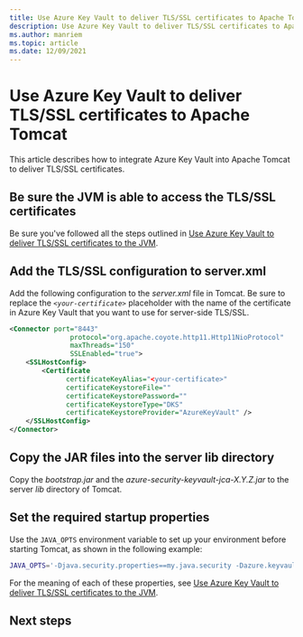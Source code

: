 ```yaml
---
title: Use Azure Key Vault to deliver TLS/SSL certificates to Apache Tomcat
description: Use Azure Key Vault to deliver TLS/SSL certificates to Apache Tomcat
ms.author: manriem
ms.topic: article
ms.date: 12/09/2021
---
```


# Use Azure Key Vault to deliver TLS/SSL certificates to Apache Tomcat

This article describes how to integrate Azure Key Vault into Apache Tomcat to deliver TLS/SSL certificates.

## Be sure the JVM is able to access the TLS/SSL certificates

Be sure you've followed all the steps outlined in [Use Azure Key Vault to deliver TLS/SSL certificates to the JVM](java-azure-keyvault-ssl-integration-jvm.md).

## Add the TLS/SSL configuration to server.xml

Add the following configuration to the *server.xml* file in Tomcat. Be sure to replace the *`<your-certificate>`* placeholder with the name of the certificate in Azure Key Vault that you want to use for server-side TLS/SSL.

```xml
<Connector port="8443"
               protocol="org.apache.coyote.http11.Http11NioProtocol"
               maxThreads="150"
               SSLEnabled="true">
    <SSLHostConfig>
        <Certificate
              certificateKeyAlias="<your-certificate>"
              certificateKeystoreFile=""
              certificateKeystorePassword=""
              certificateKeystoreType="DKS"
              certificateKeystoreProvider="AzureKeyVault" />
    </SSLHostConfig>
</Connector>
```

## Copy the JAR files into the server lib directory

Copy the *bootstrap.jar* and the *azure-security-keyvault-jca-X.Y.Z.jar* to the server *lib* directory of Tomcat.

## Set the required startup properties

Use the `JAVA_OPTS` environment variable to set up your environment before starting Tomcat, as shown in the following example:

```bash
JAVA_OPTS='-Djava.security.properties==my.java.security -Dazure.keyvault.uri=xxx -Dazure.keyvault.client-id=xxx -Dazure.keyvault.client-secret=xxx -Dazure.keyvault.tenant-id=xxx'
 ```

For the meaning of each of these properties, see [Use Azure Key Vault to deliver TLS/SSL certificates to the JVM](/azure/developer/java/fundamentals/java-azure-keyvault-ssl-integration-jvm#how-to-run-your-application).

## Next steps

